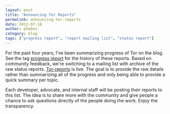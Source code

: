 ```yaml
---
layout: post
title: "Announcing Tor Reports"
permalink: announcing-tor-reports
date: 2012-07-16
author: phobos
category: blog
tags: ["progress report", "report mailing list", "status report"]
---
```


For the past four years, I've been summarizing progress of Tor on the blog. See the tag [progress report](https://blog.torproject.org/category/tags/progress-report) for the history of these reports. Based on community feedback, we're switching to a mailing list with archive of the raw status reports. [Tor-reports](https://lists.torproject.org/pipermail/tor-reports/) is live. The goal is to provide the raw details rather than summarizing all of the progress and only being able to provide a quick summary per topic.

Each developer, advocate, and internal staff will be posting their reports to this list. The idea is to share more with the community and give people a chance to ask questions directly of the people doing the work. Enjoy the transparency.

